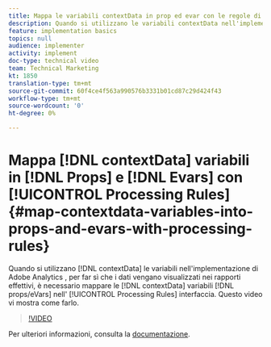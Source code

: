```yaml
---
title: Mappa le variabili contextData in prop ed evar con le regole di elaborazione
description: Quando si utilizzano le variabili contextData nell'implementazione di Adobe Analytics , per far sì che i dati vengano visualizzati nei rapporti effettivi, è necessario mappare le variabili contextData su prop/eVar nell'interfaccia Regole di elaborazione. Questo video vi mostra come farlo.
feature: implementation basics
topics: null
audience: implementer
activity: implement
doc-type: technical video
team: Technical Marketing
kt: 1850
translation-type: tm+mt
source-git-commit: 60f4ce4f563a990576b3331b01cd87c29d424f43
workflow-type: tm+mt
source-wordcount: '0'
ht-degree: 0%

---
```



# Mappa [!DNL contextData] variabili in [!DNL Props] e [!DNL Evars] con [!UICONTROL Processing Rules] {#map-contextdata-variables-into-props-and-evars-with-processing-rules}

Quando si utilizzano [!DNL contextData] le variabili nell&#39;implementazione di Adobe Analytics , per far sì che i dati vengano visualizzati nei rapporti effettivi, è necessario mappare le [!DNL contextData] variabili [!DNL props/eVars] nell&#39; [!UICONTROL Processing Rules] interfaccia. Questo video vi mostra come farlo.

>[!VIDEO](https://video.tv.adobe.com/v/26124/?quality=12)

Per ulteriori informazioni, consulta la [documentazione](https://marketing.adobe.com/resources/help/it_IT/reference/processing_rules.html).
